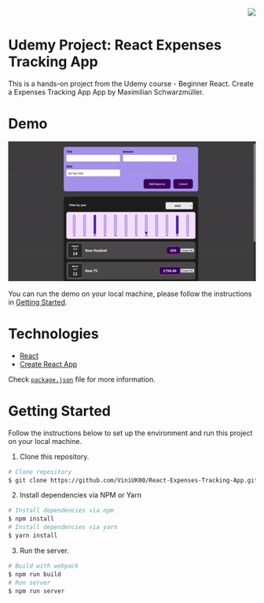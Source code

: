 <div align="right">
  <img src="https://img.shields.io/badge/Completion-100%25-blue.svg" />
  </a>
</div>

# Udemy Project: React Expenses Tracking App
This is a hands-on project from the Udemy course - Beginner React. Create a Expenses Tracking App App by Maximilian Schwarzmüller.

# Demo

<div align="center">
  <img src="demo.gif" />
</div>

You can run the demo on your local machine, please follow the instructions in [Getting Started](#getting-started).

# Technologies

- [React](https://reactjs.org/)
- [Create React App](https://create-react-app.dev/docs/getting-started/)

Check [`package.json`](./package.json) file for more information.

# Getting Started

Follow the instructions below to set up the environment and run this project on your local machine.

1. Clone this repository.

```bash
# Clone repository
$ git clone https://github.com/ViniUK00/React-Expenses-Tracking-App.git
```

2. Install dependencies via NPM or Yarn

```bash
# Install dependencies via npm
$ npm install
# Install dependencies via yarn
$ yarn install
```

3. Run the server.

```bash
# Build with webpack
$ npm run build
# Run server
$ npm run server
```
